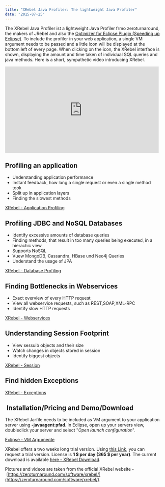 ```yaml
---
title: "XRebel Java Profiler: The lightweight Java Profiler"
date: "2015-07-25"
---
```


The XRebel Java Profiler ist a lightweight Java Profiler frmo zeroturnaround, the makers of JRebel and also the [Optimizer for Eclipse Plugin (Speeding up Eclipse)](/posts/2015-07-05-speed-up-eclipse/).
To include the profiler in your web application, a single VM argument needs to be passed and a little icon will be displayed at the bottom left of every page.
When clicking on the icon, the XRebel interface is shown, displaying the amount and time taken of individual SQL queries and java methods.
Here is a short, sympathetic video introducing XRebel.

<iframe src="https://player.vimeo.com/video/123985263" width="500" height="281" frameborder="0" allowfullscreen="allowfullscreen"></iframe>

## Profiling an application

- Understanding application performance
- Instant feedback, how long a single request or even a single method took
- Split up in application layers
- Finding the slowest methods

[XRebel - Application Profiling](./Profiling_noscroll_540_o.gif)

## Profiling JDBC and NoSQL Databases

- Identify excessive amounts of database queries
- Finding methods, that result in too many queries being executed, in a hierachic view
- Supports NoSQL
- Vuew MongoDB, Cassandra, HBase und Neo4j Queries
- Understand the usage of JPA

[XRebel - Database Profiling](./Database_540_o.gif)

## Finding Bottlenecks in Webservices

- Exact overview of every HTTP request
- View all webservice requests, such as REST,SOAP,XML-RPC
- Identify slow HTTP requests

[XRebel - Webservices](./WebServices_noscroll_540_o.gif)

## Understanding Session Footprint

- View sessuib objects and their size
- Watch changes in objects stored in session
- Identify biggest objects

[XRebel - Session](./Session_540_o.gif)

## Find hidden Exceptions

[XRebel - Exceptions](./Exception_540_o_static1.png)

##  Installation/Pricing and Demo/Download

The XRebel Jarfile needs to be included as VM argument to your application server using **\-javaagent:pfad**.
In Eclipse, open up your servers view, doubleclick your server and select "_Open launch configuration_".

[Eclipse - VM Argumente](./vm-arguments.png)

XRebel offers a two weeks long trial version. Using [this Link](https://zeroturnaround.com/software/xrebel/trial/), you can request a trial version.
License is **1 $ per day (365 $ per year)**. The current download is available [here - XRebel Download](https://zeroturnaround.com/software/xrebel/download/).
 

Pictures and videos are taken from the official XRebel website - [https://zeroturnaround.com/software/xrebel/](https://zeroturnaround.com/software/xrebel/).

